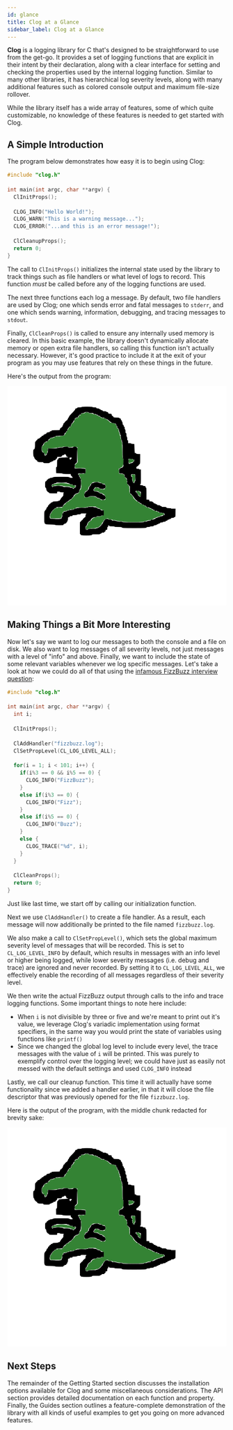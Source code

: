```yaml
---
id: glance
title: Clog at a Glance
sidebar_label: Clog at a Glance
---
```


**Clog** is a logging library for C that's designed to be straightforward to use from the get-go. It provides a set of logging functions that are explicit in their intent by their declaration, along with a clear interface for setting and checking the properties used by the internal logging function. Similar to many other libraries, it has hierarchical log severity levels, along with many additional features such as colored console output and maximum file-size rollover.

While the library itself has a wide array of features, some of which quite customizable, no knowledge of these features is needed to get started with Clog.

## A Simple Introduction

The program below demonstrates how easy it is to begin using Clog:

```c
#include "clog.h"

int main(int argc, char **argv) {
  ClInitProps();

  CLOG_INFO("Hello World!");
  CLOG_WARN("This is a warning message...");
  CLOG_ERROR("...and this is an error message!");

  ClCleanupProps();
  return 0;
}
```

The call to `ClInitProps()` initializes the internal state used by the library to track things such as file handlers or what level of logs to record. This function *must* be called before any of the logging functions are used.

The next three functions each log a message. By default, two file handlers are used by Clog; one which sends error and fatal messages to `stderr`, and one which sends warning, information, debugging, and tracing messages to `stdout`.

Finally, `ClCleanProps()` is called to ensure any internally used memory is cleared. In this basic example, the library doesn't dynamically allocate memory or open extra file handlers, so calling this function isn't actually necessary. However, it's good practice to include it at the exit of your program as you may use features that rely on these things in the future.

Here's the output from the program:

![Output from the simple program above](assets/docusaurus.svg)

## Making Things a Bit More Interesting

Now let's say we want to log our messages to both the console and a file on disk. We also want to log messages of all severity levels, not just messages with a level of "info" and above. Finally, we want to include the state of some relevant variables whenever we log specific messages. Let's take a look at how we could do all of that using the [infamous FizzBuzz interview question](https://imranontech.com/2007/01/24/using-fizzbuzz-to-find-developers-who-grok-coding):

```c
#include "clog.h"

int main(int argc, char **argv) {
  int i;
  
  ClInitProps();

  ClAddHandler("fizzbuzz.log");
  ClSetPropLevel(CL_LOG_LEVEL_ALL);

  for(i = 1; i < 101; i++) {
    if(i%3 == 0 && i%5 == 0) {
      CLOG_INFO("FizzBuzz");
    }
    else if(i%3 == 0) {
      CLOG_INFO("Fizz");
    }
    else if(i%5 == 0) {
      CLOG_INFO("Buzz");
    }
    else {
      CLOG_TRACE("%d", i);
    }
  }

  ClCleanProps();
  return 0;
}
```

Just like last time, we start off by calling our initialization function.

Next we use `ClAddHandler()` to create a file handler. As a result, each message will now additionally be printed to the file named `fizzbuzz.log`. 

We also make a call to `ClSetPropLevel()`, which sets the global maximum severity level of messages that will be recorded. This is set to `CL_LOG_LEVEL_INFO` by default, which results in messages with an info level or higher being logged, while lower severity messages (i.e. debug and trace) are ignored and never recorded. By setting it to `CL_LOG_LEVEL_ALL`, we effectively enable the recording of all messages regardless of their severity level.

We then write the actual FizzBuzz output through calls to the info and trace logging functions. Some important things to note here include:

- When `i` is not divisible by three or five and we're meant to print out it's value, we leverage Clog's variadic implementation using format specifiers, in the same way you would print the state of variables using functions like `printf()`
- Since we changed the global log level to include every level, the trace messages with the value of `i` will be printed. This was purely to exemplify control over the logging level; we could have just as easily not messed with the default settings and used `CLOG_INFO` instead

Lastly, we call our cleanup function. This time it will actually have some functionality since we added a handler earlier, in that it will close the file descriptor that was previously opened for the file `fizzbuzz.log`.

Here is the output of the program, with the middle chunk redacted for brevity sake:

![Output from the FizzBuzz example above](assets/docusaurus.svg)

## Next Steps

The remainder of the Getting Started section discusses the installation options available for Clog and some miscellaneous considerations. The API section provides detailed documentation on each function and property. Finally, the Guides section outlines a feature-complete demonstration of the library with all kinds of useful examples to get you going on more advanced features.